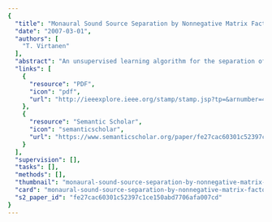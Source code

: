 ```yaml
---
{
  "title": "Monaural Sound Source Separation by Nonnegative Matrix Factorization With Temporal Continuity and Sparseness Criteria",
  "date": "2007-03-01",
  "authors": [
    "T. Virtanen"
  ],
  "abstract": "An unsupervised learning algorithm for the separation of sound sources in one-channel music signals is presented. The algorithm is based on factorizing the magnitude spectrogram of an input signal into a sum of components, each of which has a fixed magnitude spectrum and a time-varying gain. Each sound source, in turn, is modeled as a sum of one or more components. The parameters of the components are estimated by minimizing the reconstruction error between the input spectrogram and the model, while restricting the component spectrograms to be nonnegative and favoring components whose gains are slowly varying and sparse. Temporal continuity is favored by using a cost term which is the sum of squared differences between the gains in adjacent frames, and sparseness is favored by penalizing nonzero gains. The proposed iterative estimation algorithm is initialized with random values, and the gains and the spectra are then alternatively updated using multiplicative update rules until the values converge. Simulation experiments were carried out using generated mixtures of pitched musical instrument samples and drum sounds. The performance of the proposed method was compared with independent subspace analysis and basic nonnegative matrix factorization, which are based on the same linear model. According to these simulations, the proposed method enables a better separation quality than the previous algorithms. Especially, the temporal continuity criterion improved the detection of pitched musical sounds. The sparseness criterion did not produce significant improvements",
  "links": [
    {
      "resource": "PDF",
      "icon": "pdf",
      "url": "http://ieeexplore.ieee.org/stamp/stamp.jsp?tp=&arnumber=4100700"
    },
    {
      "resource": "Semantic Scholar",
      "icon": "semanticscholar",
      "url": "https://www.semanticscholar.org/paper/fe27cac60301c52397c1ce150abd7706afa007cd"
    }
  ],
  "supervision": [],
  "tasks": [],
  "methods": [],
  "thumbnail": "monaural-sound-source-separation-by-nonnegative-matrix-factorization-with-temporal-continuity-and-sparseness-criteria-thumb.jpg",
  "card": "monaural-sound-source-separation-by-nonnegative-matrix-factorization-with-temporal-continuity-and-sparseness-criteria-card.jpg",
  "s2_paper_id": "fe27cac60301c52397c1ce150abd7706afa007cd"
}
---
```


